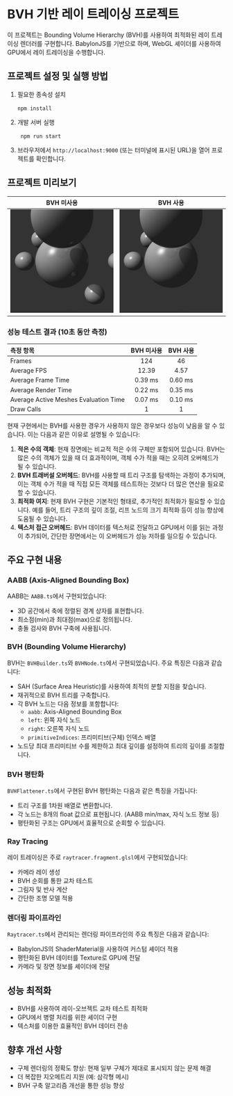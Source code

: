 # BVH 기반 레이 트레이싱 프로젝트

이 프로젝트는 Bounding Volume Hierarchy (BVH)를 사용하여 최적화된 레이 트레이싱 렌더러를 구현합니다. 
BabylonJS를 기반으로 하며, WebGL 셰이더를 사용하여 GPU에서 레이 트레이싱을 수행합니다.

## 프로젝트 설정 및 실행 방법
1. 필요한 종속성 설치
    ```
   npm install
    ```
2. 개발 서버 실행
   ```
    npm run start
   ```
3. 브라우저에서 `http://localhost:9000` (또는 터미널에 표시된 URL)을 열어 프로젝트를 확인합니다.

## 프로젝트 미리보기
|              BVH 미사용               |              BVH 사용               |
|:----------------------------------:|:---------------------------------:|
| ![BVH 미사용 렌더링](./images/BVH_1.png) | ![BVH 사용 렌더링](./images/BVH_2.png) |

### 성능 테스트 결과 (10초 동안 측정)
|측정 항목|BVH 미사용|BVH 사용|
|:------|:-------:|:-----:|
|Frames|124|46|
|Average FPS|12.39|4.57|
|Average Frame Time|0.39 ms|0.60 ms|
|Average Render Time|0.22 ms|0.35 ms|
|Average Active Meshes Evaluation Time|0.07 ms|0.10 ms|
|Draw Calls|1|1|

현재 구현에서는 BVH를 사용한 경우가 사용하지 않은 경우보다 성능이 낮음을 알 수 있습니다. 
이는 다음과 같은 이유로 설명될 수 있습니다:

1. **적은 수의 객체**: 현재 장면에는 비교적 적은 수의 구체만 포함되어 있습니다. BVH는 많은 수의 객체가 있을 때 더 효과적이며, 객체 수가 적을 때는 오히려 오버헤드가 될 수 있습니다.
2. **BVH 트래버설 오버헤드**: BVH를 사용할 때 트리 구조를 탐색하는 과정이 추가되며, 이는 객체 수가 적을 때 직접 모든 객체를 테스트하는 것보다 더 많은 연산을 필요로 할 수 있습니다.
3. **최적화 여지**: 현재 BVH 구현은 기본적인 형태로, 추가적인 최적화가 필요할 수 있습니다. 예를 들어, 트리 구조의 깊이 조절, 리프 노드의 크기 최적화 등이 성능 향상에 도움될 수 있습니다.
4. **텍스처 접근 오버헤드**: BVH 데이터를 텍스처로 전달하고 GPU에서 이를 읽는 과정이 추가되어, 간단한 장면에서는 이 오버헤드가 성능 저하를 일으킬 수 있습니다.

## 주요 구현 내용
### AABB (Axis-Aligned Bounding Box)
AABB는 `AABB.ts`에서 구현되었습니다:

- 3D 공간에서 축에 정렬된 경계 상자를 표현합니다.
- 최소점(min)과 최대점(max)으로 정의됩니다.
- 충돌 검사와 BVH 구축에 사용됩니다.

### BVH (Bounding Volume Hierarchy)
BVH는 `BVHBuilder.ts`와 `BVHNode.ts`에서 구현되었습니다. 주요 특징은 다음과 같습니다:

- SAH (Surface Area Heuristic)를 사용하여 최적의 분할 지점을 찾습니다.
- 재귀적으로 BVH 트리를 구축합니다.
- 각 BVH 노드는 다음 정보를 포함합니다:
  - `aabb`: Axis-Aligned Bounding Box
  - `left`: 왼쪽 자식 노드
  - `right`: 오른쪽 자식 노드
  - `primitiveIndices`: 프리미티브(구체) 인덱스 배열
- 노드당 최대 프리미티브 수를 제한하고 최대 깊이를 설정하여 트리의 깊이를 조절합니다.

### BVH 평탄화
`BVHFlattener.ts`에서 구현된 BVH 평탄화는 다음과 같은 특징을 가집니다:

- 트리 구조를 1차원 배열로 변환합니다.
- 각 노드는 8개의 float 값으로 표현됩니다. (AABB min/max, 자식 노드 정보 등)
- 평탄화된 구조는 GPU에서 효율적으로 순회할 수 있습니다.

### Ray Tracing
레이 트레이싱은 주로 `raytracer.fragment.glsl`에서 구현되었습니다:

- 카메라 레이 생성
- BVH 순회를 통한 교차 테스트
- 그림자 및 반사 계산
- 간단한 조명 모델 적용

### 렌더링 파이프라인
`Raytracer.ts`에서 관리되는 렌더링 파이프라인의 주요 특징은 다음과 같습니다:

- BabylonJS의 ShaderMaterial을 사용하여 커스텀 셰이더 적용
- 평탄화된 BVH 데이터를 Texture로 GPU에 전달
- 카메라 및 장면 정보를 셰이더에 전달

## 성능 최적화

- BVH를 사용하여 레이-오브젝트 교차 테스트 최적화
- GPU에서 병렬 처리를 위한 셰이더 구현
- 텍스처를 이용한 효율적인 BVH 데이터 전송

## 향후 개선 사항

- 구체 렌더링의 정확도 향상: 현재 일부 구체가 제대로 표시되지 않는 문제 해결
- 더 복잡한 지오메트리 지원 (예: 삼각형 메시)
- BVH 구축 알고리즘 개선을 통한 성능 향상